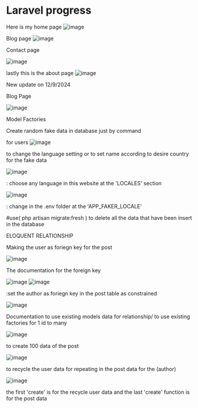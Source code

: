 # Laravel progress
 Here is my home page
![image](https://github.com/user-attachments/assets/9880c338-f33d-464d-bb51-85c2be238e3b)

Blog page
![image](https://github.com/user-attachments/assets/473b79ed-b7a6-4519-8d8b-52468360e776)

Contact page

![image](https://github.com/user-attachments/assets/ee755173-c9f5-4514-9a1c-0fd1e597ef82)

lastly this is the about page
![image](https://github.com/user-attachments/assets/aea4c6d5-e376-4b1e-8894-09a7395474b3)

New update on 12/9/2024

Blog Page 

![image](https://github.com/user-attachments/assets/9b10a27f-358b-401c-9371-941b17f1eb37)


Model Factories

Create random fake data in database just by command

for users
![image](https://github.com/user-attachments/assets/c54bc558-13cb-45e7-99ab-07b18e9b1105)

to change the language setting or to set name according to desire country for the fake data

![image](https://github.com/user-attachments/assets/17db301e-8a14-4410-866c-b6ae6b733ba1)

: choose any language in this website at the 'LOCALES' section

![image](https://github.com/user-attachments/assets/506ae2a3-e133-4491-87f6-74cb6a18ef1d)

: change in the .env folder at the 'APP_FAKER_LOCALE'

#use( php artisan migrate:fresh ) to delete all the data that have been insert in the database

ELOQUENT RELATIONSHIP

 Making the user as foriegn key for the post

![image](https://github.com/user-attachments/assets/2745e3b9-9f63-4d9b-a957-2d50d77b3c25)

The documentation for the foreign key 

![image](https://github.com/user-attachments/assets/5f862ef5-670f-4448-9e4b-3dff8358f2a9)
![image](https://github.com/user-attachments/assets/726bff61-db3c-4870-a890-9bc9778864c0)


:set the author as foriegn key in the post table as constrained

![image](https://github.com/user-attachments/assets/b45df178-7d42-4adb-9ed1-3635c4ac2a0e)

Documentation to use existing models data for relationship/ to use existing factories
for 1 id to many 

![image](https://github.com/user-attachments/assets/5a124c17-eba8-434e-8b0c-6caa0282c658)


to create 100 data of the post

![image](https://github.com/user-attachments/assets/b5507786-156b-476f-b3eb-5c4a77ca83cb)


to recycle the user data for repeating in the post data for the (author)

![image](https://github.com/user-attachments/assets/9b4aa063-d10d-4701-a25f-1790e5a192d1)


the first 'create' is for the recycle user data and the last 'create' function is for the post data
